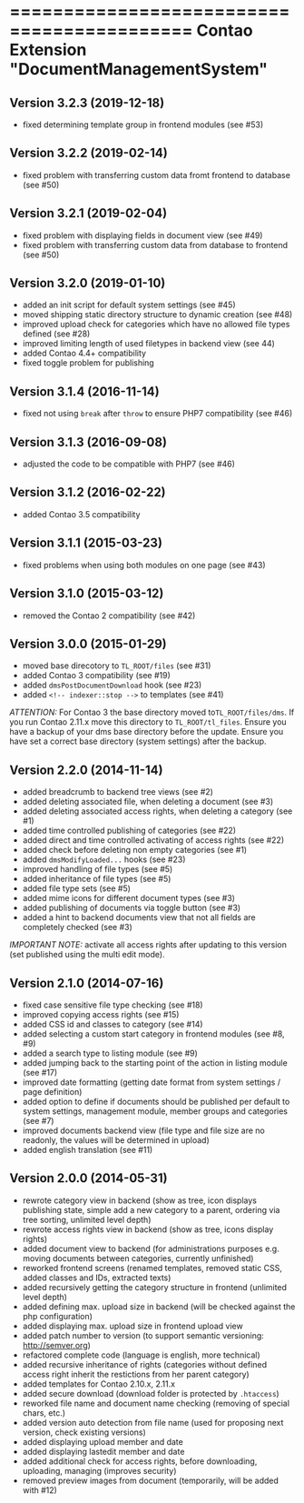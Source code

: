 ===========================================
Contao Extension "DocumentManagementSystem"
===========================================

Version 3.2.3 (2019-12-18)
--------------------------
- fixed determining template group in frontend modules (see #53)

Version 3.2.2 (2019-02-14)
--------------------------
- fixed problem with transferring custom data fromt frontend to database (see #50)

Version 3.2.1 (2019-02-04)
--------------------------
- fixed problem with displaying fields in document view (see #49)
- fixed problem with transferring custom data from database to frontend (see #50)

Version 3.2.0 (2019-01-10)
--------------------------
- added an init script for default system settings (see #45)
- moved shipping static directory structure to dynamic creation (see #48)
- improved upload check for categories which have no allowed file types defined (see #28)
- improved limiting length of used filetypes in backend view (see 44)
- added Contao 4.4+ compatibility
- fixed toggle problem for publishing

Version 3.1.4 (2016-11-14)
--------------------------
- fixed not using `break` after `throw` to ensure PHP7 compatibility (see #46)

Version 3.1.3 (2016-09-08)
--------------------------
- adjusted the code to be compatible with PHP7 (see #46)

Version 3.1.2 (2016-02-22)
--------------------------
- added Contao 3.5 compatibility

Version 3.1.1 (2015-03-23)
--------------------------
- fixed problems when using both modules on one page (see #43)

Version 3.1.0 (2015-03-12)
--------------------------
- removed the Contao 2 compatibility (see #42)

Version 3.0.0 (2015-01-29)
--------------------------
- moved base direcotory to `TL_ROOT/files` (see #31)
- added Contao 3 compatibility (see #19)
- added `dmsPostDocumentDownload` hook (see #23)
- added `<!-- indexer::stop -->` to templates (see #41)

*ATTENTION:* For Contao 3 the base directory moved to`TL_ROOT/files/dms`. If you run Contao 2.11.x move this directory to `TL_ROOT/tl_files`. Ensure you have a backup of your dms base directory before the update. Ensure you have set a correct base directory (system settings) after the backup.

Version 2.2.0 (2014-11-14)
--------------------------
- added breadcrumb to backend tree views (see #2)
- added deleting associated file, when deleting a document (see #3)
- added deleting associated access rights, when deleting a category (see #1)
- added time controlled publishing of categories (see #22)
- added direct and time controlled activating of access rights (see #22)
- added check before deleting non empty categories (see #1)
- added `dmsModifyLoaded...` hooks (see #23)
- improved handling of file types (see #5)
- added inheritance of file types (see #5)
- added file type sets  (see #5)
- added mime icons for different document types (see #3)
- added publishing of documents via toggle button (see #3)
- added a hint to backend documents view that not all fields are completely checked (see #3)

*IMPORTANT NOTE:* activate all access rights after updating to this version (set published using the multi edit mode).

Version 2.1.0 (2014-07-16)
--------------------------
- fixed case sensitive file type checking (see #18)
- improved copying access rights (see #15)
- added CSS id and classes to category (see #14)
- added selecting a custom start category in frontend modules (see #8, #9)
- added a search type to listing module (see #9)
- added jumping back to the starting point of the action in listing module (see #17)
- improved date formatting (getting date format from system settings / page definition)
- added option to define if documents should be published per default to system settings, management module, member groups and categories (see #7)
- improved documents backend view (file type and file size are no readonly, the values will be determined in upload)
- added english translation (see #11)

Version 2.0.0 (2014-05-31)
--------------------------
- rewrote category view in backend (show as tree, icon displays publishing state, simple add a new category to a parent, ordering via tree sorting, unlimited level depth)
- rewrote access rights view in backend (show as tree, icons display rights)
- added document view to backend (for administrations purposes e.g. moving documents between categories, currently unfinished)
- reworked frontend screens (renamed templates, removed static CSS, added classes and IDs, extracted texts)
- added recursively getting the category structure in frontend (unlimited level depth)
- added defining max. upload size in backend (will be checked against the php configuration)
- added displaying max. upload size in frontend upload view
- added patch number to version (to support semantic versioning: http://semver.org)
- refactored complete code (language is english, more technical)
- added recursive inheritance of rights (categories without defined access right inherit the restictions from her parent category)
- added templates for Contao 2.10.x, 2.11.x
- added secure download (download folder is protected by `.htaccess`)
- reworked file name and document name checking (removing of special chars, etc.)
- added version auto detection from file name (used for proposing next version, check existing versions)
- added displaying upload member and date
- added displaying lastedit member and date
- added additional check for access rights, before downloading, uploading, managing (improves security)
- removed preview images from document (temporarily, will be added with #12)